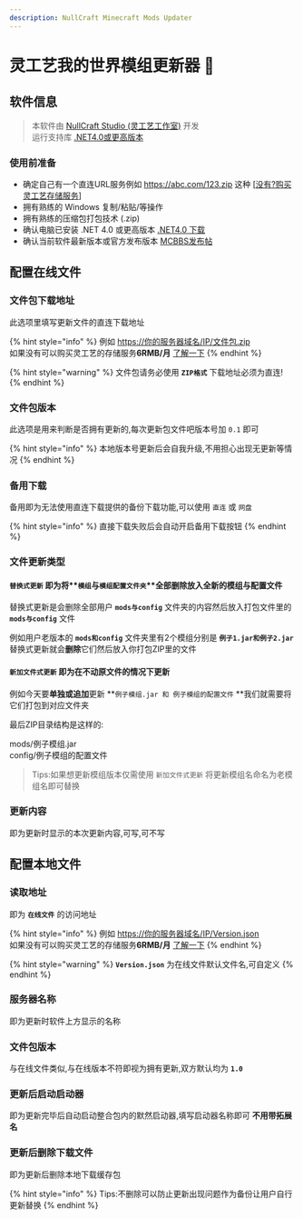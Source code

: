 ```yaml
---
description: NullCraft Minecraft Mods Updater
---
```

# 灵工艺我的世界模组更新器 🔧

## 软件信息 <a href="ruan-jian-xin-xi" id="ruan-jian-xin-xi"></a>

> 本软件由 [NullCraft Studio (灵工艺工作室)](https://nullcraft.org) 开发\
> 运行支持库 [.NET4.0或更高版本](https://www.microsoft.com/zh-cn/download/details.aspx?id=17718)

### 使用前准备

* 确定自己有一个直连URL服务例如 https://abc.com/123.zip 这种 \[[没有?购买灵工艺存储服务](https://unnocloud.com/cloud/oss/)]
* 拥有熟练的 Windows 复制/粘贴/等操作
* 拥有熟练的压缩包打包技术 (.zip)
* 确认电脑已安装 .NET 4.0 或更高版本 [.NET4.0 下载](https://www.microsoft.com/zh-cn/download/details.aspx?id=17718)
* 确认当前软件最新版本或官方发布版本 [MCBBS发布帖](https://www.mcbbs.net/thread-791922-1-1.html)

## 配置在线文件

### 文件包下载地址

此选项里填写更新文件的直连下载地址

{% hint style="info" %}
例如 [https://你的服务器域名/IP/文件包.zip](https://xn--6qq22fh5a56du8bd04b1xy/IP/%E6%96%87%E4%BB%B6%E5%8C%85.zip)\
如果没有可以购买灵工艺的存储服务**6RMB/月** [了解一下](https://unnocloud.com/cloud/oss/)
{% endhint %}

{% hint style="warning" %}
文件包请务必使用 **`ZIP格式`** 下载地址必须为直连!
{% endhint %}

### 文件包版本

此选项是用来判断是否拥有更新的,每次更新包文件吧版本号加 `0.1` 即可

{% hint style="info" %}
本地版本号更新后会自我升级,不用担心出现无更新等情况
{% endhint %}

### 备用下载

备用即为无法使用直连下载提供的备份下载功能,可以使用 `直连` 或 `网盘`

{% hint style="info" %}
直接下载失败后会自动开启备用下载按钮
{% endhint %}

### 文件更新类型

#### **`替换式更新`** 即为将**`模组`**与**`模组配置文件夹`**全部删除放入全新的模组与配置文件

替换式更新是会删除全部用户 **`mods与config`** 文件夹的内容然后放入打包文件里的 **`mods与config`** 文件

例如用户老版本的 **`mods和config`** 文件夹里有2个模组分别是 **`例子1.jar和例子2.jar`** 替换式更新就会**删除**它们然后放入你打包ZIP里的文件

#### **`新加文件式更新`** 即为在不动原文件的情况下更新

例如今天要**单独或追加**更新 **`例子模组.jar 和 例子模组的配置文件` **我们就需要将它们打包到对应文件夹

最后ZIP目录结构是这样的:

mods/例子模组.jar\
config/例子模组的配置文件

> Tips:如果想更新模组版本仅需使用 `新加文件式更新` 将更新模组名命名为老模组名即可替换

### 更新内容

即为更新时显示的本次更新内容,可写,可不写

## 配置本地文件

### 读取地址

即为 **`在线文件`** 的访问地址

{% hint style="info" %}
例如 [https://你的服务器域名/IP/Version.json](https://xn--6qq22fh5a56du8bd04b1xy/IP/Version.json)\
如果没有可以购买灵工艺的存储服务**6RMB/月** [了解一下](https://unnocloud.com/cloud/oss/)
{% endhint %}

{% hint style="warning" %}
**`Version.json`** 为在线文件默认文件名,可自定义
{% endhint %}

### 服务器名称

即为更新时软件上方显示的名称

### 文件包版本

与在线文件类似,与在线版本不符即视为拥有更新,双方默认均为 **`1.0`**

### 更新后启动启动器

即为更新完毕后自动启动整合包内的默然启动器,填写启动器名称即可 **不用带拓展名**

### 更新后删除下载文件

即为更新后删除本地下载缓存包

{% hint style="info" %}
Tips:不删除可以防止更新出现问题作为备份让用户自行更新替换
{% endhint %}

